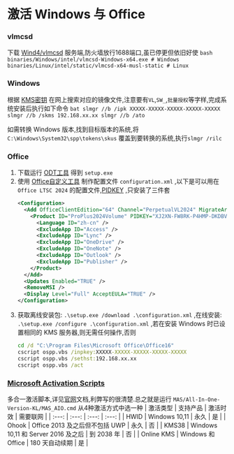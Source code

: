 # 激活 Windows 与 Office
### vlmcsd
下载 [Wind4/vlmcsd](https://github.com/Wind4/vlmcsd/releases) 服务端,防火墙放行1688端口,虽已停更但依旧好使
    ```bash
    binaries/Windows/intel/vlmcsd-Windows-x64.exe # Windows
    binaries/Linux/intel/static/vlmcsd-x64-musl-static # Linux
    ```
### Windows
根据 [KMS密钥](https://learn.microsoft.com/zh-cn/windows-server/get-started/kms-client-activation-keys) 在网上搜索对应的镜像文件,注意要有`VL`,`SW_`,`批量授权`等字样,完成系统安装后执行如下命令
    ```bat
    slmgr //b /ipk XXXXX-XXXXX-XXXXX-XXXXX-XXXXX
    slmgr //b /skms 192.168.xx.xx
    slmgr //b /ato
    ```

如需转换 Windows 版本,找到目标版本的系统,将 `C:\Windows\System32\spp\tokens\skus` 覆盖到要转换的系统,执行`slmgr /rilc`
### Office
1. 下载运行 [ODT工具](https://www.microsoft.com/en-us/download/details.aspx?id=49117) 得到 `setup.exe`
2. 使用 [Office自定义工具](https://config.office.com/deploymentsettings) 制作配置文件 `configuration.xml` ,以下是可以用在 `Office LTSC 2024` 的配置文件,[PIDKEY](https://learn.microsoft.com/en-us/office/volume-license-activation/gvlks) ,只安装了三件套
    ```xml
    <Configuration>
      <Add OfficeClientEdition="64" Channel="PerpetualVL2024" MigrateArch="TRUE">
        <Product ID="ProPlus2024Volume" PIDKEY="XJ2XN-FW8RK-P4HMP-DKDBV-GCVGB">
          <Language ID="zh-cn" />
          <ExcludeApp ID="Access" />
          <ExcludeApp ID="Lync" />
          <ExcludeApp ID="OneDrive" />
          <ExcludeApp ID="OneNote" />
          <ExcludeApp ID="Outlook" />
          <ExcludeApp ID="Publisher" />
        </Product>
      </Add>
      <Updates Enabled="TRUE" />
      <RemoveMSI />
      <Display Level="Full" AcceptEULA="TRUE" />
    </Configuration>
    ```
3. 获取离线安装包: `.\setup.exe /download .\configuration.xml` ,在线安装: `.\setup.exe /configure .\configuration.xml` ,若在安装 Windows 时已设置相同的 KMS 服务器,则无需任何操作,否则
    ```bat
    cd /d "C:\Program Files\Microsoft Office\Office16"
    cscript ospp.vbs /inpkey:XXXXX-XXXXX-XXXXX-XXXXX-XXXXX
    cscript ospp.vbs /sethst:192.168.xx.xx
    cscript ospp.vbs /act
    ```
### [Microsoft Activation Scripts](https://github.com/massgravel/Microsoft-Activation-Scripts)
多合一激活脚本,详见[官网](https://massgrave.dev/)文档,利弊写的很清楚.总之就是运行 `MAS/All-In-One-Version-KL/MAS_AIO.cmd` 从4种激活方式中选一种
| 激活类型 | 支持产品 | 激活时效 | 需要联网 |
| :---: | :---: | :---: | :---: |
| HWID | Windows 10,11 | 永久 | 是 |
| Ohook | Office 2013 及之后但不包括 UWP | 永久 | 否 |
| KMS38 | Windows 10,11 和 Server 2016 及之后 | 到 2038 年 | 否 |
| Online KMS | Windows 和 Office | 180 天自动续期 | 是 |
